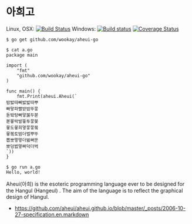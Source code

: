 # 아희고

Linux, OSX: [![Build Status](https://api.travis-ci.org/wookay/aheui-go.svg?branch=master)](https://travis-ci.org/wookay/aheui-go)
Windows: [![Build status](https://ci.appveyor.com/api/projects/status/jccn0dum0ab8totr?svg=true)](https://ci.appveyor.com/project/wookay/aheui-go)
[![Coverage Status](https://coveralls.io/repos/wookay/aheui-go/badge.svg?branch=master&service=github)](https://coveralls.io/github/wookay/aheui-go?branch=master)

```
$ go get github.com/wookay/aheui-go

$ cat a.go
package main

import (
	"fmt"
	"github.com/wookay/aheui-go"
)

func main() {
	fmt.Print(aheui.Aheui(`
밤밣따빠밣밟따뿌
빠맣파빨받밤뚜뭏
돋밬탕빠맣붏두붇
볻뫃박발뚷투뭏붖
뫃도뫃희멓뭏뭏붘
뫃봌토범더벌뿌뚜
뽑뽀멓멓더벓뻐뚠
뽀덩벐멓뻐덕더벅
`))
}

$ go run a.go
Hello, world!
```

Aheui(아희) is the esoteric programming language ever to be designed for the Hangul (Hangeul) . The aim of the language is to reflect the graphical design of Hangul.
- https://github.com/aheui/aheui.github.io/blob/master/_posts/2006-10-27-specification.en.markdown
